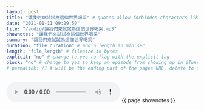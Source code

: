 ```yaml
---
layout: post
title: "讓我們來試試為這個世界喝采" # quotes allow forbidden characters like the colon
date: "2021-01-11 09:29:50"
file: "/audio/讓我們來試試為這個世界喝采.mp3"
shownotes: "讓我們來試試為這個世界喝采"
summary: "讓我們來試試為這個世界喝采"
duration: "file_duration" # audio length in min:sec
length: "file_length" # filesize in bytes
explicit: "no" # change to yes to flag with the explicit tag
block: "no" # change to yes to keep an episode from showing up in iTunes
# permalink: /1 # will be the ending part of the pages URL, delete to default to the title
---
```


<audio controls>
<source src="{{site.url}}{{site.baseurl}}{{ page.file }}" type="audio/x-mp3">
Your browser does not support the audio element.
</audio>
{{ page.shownotes }}
